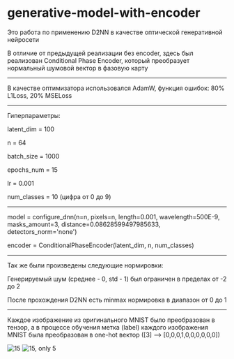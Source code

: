 # generative-model-with-encoder
Это работа по применению D2NN в качестве оптической генеративной нейросети

В отличие от предыдущей реализации без encoder, здесь был реализован Conditional Phase Encoder, который преобразует нормальный шумовой вектор в фазовую карту

---------

В качестве оптимизатора использовался AdamW, функция ошибок: 80% L1Loss, 20% MSELoss

---------

Гиперпараметры:

latent_dim = 100

n = 64

batch_size = 1000

epochs_num = 15

lr = 0.001

num_classes = 10 (цифра от 0 до 9)

---------

model = configure_dnn(n=n, pixels=n, length=0.001, wavelength=500E-9, masks_amount=3, distance=0.08628599497985633, detectors_norm='none')

encoder = ConditionalPhaseEncoder(latent_dim, n, num_classes)

---------

Так же были произведены следующие нормировки:

Генерируемый шум (среднее - 0, std - 1) был ограничен в пределах от -2 до 2

После прохождения D2NN есть minmax нормировка в диапазон от 0 до 1

--------

Каждое изображение из оригинального MNIST было преобразован в тензор, а в процессе обучения метка (label) каждого изображения MNIST была преобразован в one-hot вектор 
([3] --> [0,0,0,1,0,0,0,0,0,0])

![15](https://github.com/user-attachments/assets/2f368d61-a8ce-449e-8f60-a51b0aaa848f)
![15, only 5](https://github.com/user-attachments/assets/83d92c5b-2e21-4ee6-9b83-70ec2581917a)

